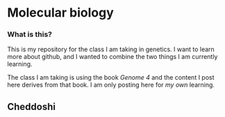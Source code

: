 # Molecular biology

### What is this?

This is my repository for the class I am taking in genetics. I want to learn more about github, and I wanted to combine the two things I am currently learning.

The class I am taking is using the book *Genome 4* and the content I post here derives from that book. I am only posting here for *my own* learning.

## Cheddoshi
